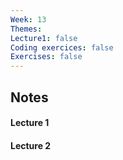```yaml
---
Week: 13
Themes: 
Lecture1: false
Coding exercices: false
Exercises: false
---
```


  

## Notes

  

#### Lecture 1

  

#### Lecture 2

